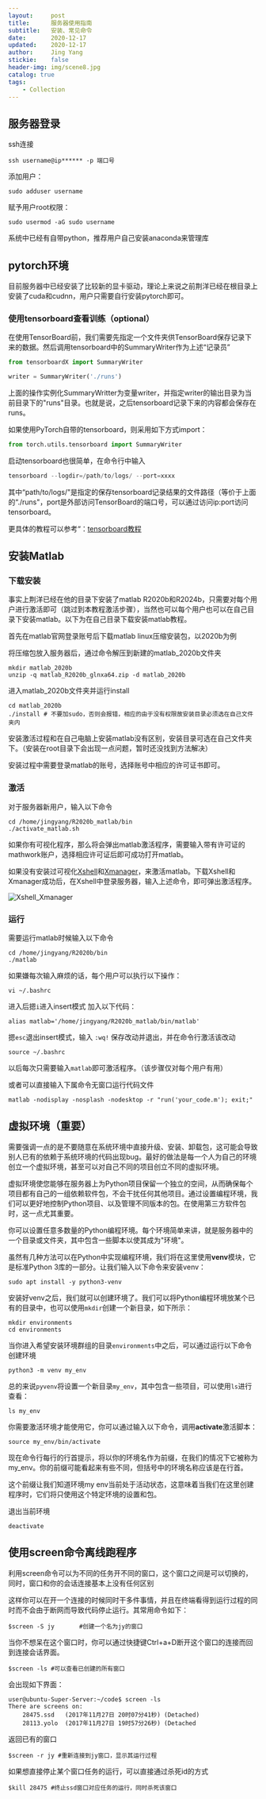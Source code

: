 ```yaml
---
layout:     post
title:      服务器使用指南
subtitle:   安装、常见命令
date:       2020-12-17
updated:    2020-12-17
author:     Jing Yang
stickie:    false
header-img: img/scene8.jpg
catalog: true
tags:
    - Collection	
---
```


## 服务器登录

ssh连接

```
ssh username@ip****** -p 端口号
```

添加用户：

```
sudo adduser username
```

赋予用户root权限：

```
sudo usermod -aG sudo username
```

系统中已经有自带python，推荐用户自己安装anaconda来管理库

## pytorch环境

目前服务器中已经安装了比较新的显卡驱动，理论上来说之前荆洋已经在根目录上安装了cuda和cudnn，用户只需要自行安装pytorch即可。

### 使用tensorboard查看训练（optional）

在使用TensorBoard前，我们需要先指定一个文件夹供TensorBoard保存记录下来的数据。然后调用tensorboard中的SummaryWriter作为上述“记录员”

```python
from tensorboardX import SummaryWriter

writer = SummaryWriter('./runs')
```

上面的操作实例化SummaryWritter为变量writer，并指定writer的输出目录为当前目录下的"runs"目录。也就是说，之后tensorboard记录下来的内容都会保存在runs。

如果使用PyTorch自带的tensorboard，则采用如下方式import：

```python
from torch.utils.tensorboard import SummaryWriter
```

启动tensorboard也很简单，在命令行中输入

```python
tensorboard --logdir=/path/to/logs/ --port=xxxx
```

其中“path/to/logs/"是指定的保存tensorboard记录结果的文件路径（等价于上面的“./runs"，port是外部访问TensorBoard的端口号，可以通过访问ip:port访问tensorboard。

更具体的教程可以参考“：[tensorboard教程](https://datawhalechina.github.io/thorough-pytorch/%E7%AC%AC%E4%B8%83%E7%AB%A0/7.3%20%E4%BD%BF%E7%94%A8TensorBoard%E5%8F%AF%E8%A7%86%E5%8C%96%E8%AE%AD%E7%BB%83%E8%BF%87%E7%A8%8B.html)



## 安装Matlab

### 下载安装 

事实上荆洋已经在他的目录下安装了matlab R2020b和R2024b，只需要对每个用户进行激活即可（跳过到本教程激活步骤），当然也可以每个用户也可以在自己目录下安装matlab。以下为在自己目录下载安装matlab教程。

首先在matlab官网登录账号后下载matlab linux压缩安装包，以2020b为例

将压缩包放入服务器后，通过命令解压到新建的matlab_2020b文件夹

```
mkdir matlab_2020b
unzip -q matlab_R2020b_glnxa64.zip -d matlab_2020b
```

进入matlab_2020b文件夹并运行install

```
cd matlab_2020b
./install # 不要加sudo，否则会报错，相应的由于没有权限故安装目录必须选在自己文件夹内
```

安装激活过程和在自己电脑上安装matlab没有区别，安装目录可选在自己文件夹下。（安装在root目录下会出现一点问题，暂时还没找到方法解决）

安装过程中需要登录matlab的账号，选择账号中相应的许可证书即可。

### 激活

对于服务器新用户，输入以下命令

```
cd /home/jingyang/R2020b_matlab/bin
./activate_matlab.sh
```

如果你有可视化程序，那么将会弹出matlab激活程序，需要输入带有许可证的mathwork账户，选择相应许可证后即可成功打开matlab。

如果没有安装过可视化[Xshell](https://www.netsarang.com/en/xshell/)和[Xmanager](https://www.netsarang.com/en/xmanager/)，来激活matlab。下载Xshell和Xmanager成功后，在Xshell中登录服务器，输入上述命令，即可弹出激活程序。

![Xshell_Xmanager](\img\post_img\Guidance_server_1.png)

### 运行

需要运行matlab时候输入以下命令

```
cd /home/jingyang/R2020b/bin
./matlab
```

如果嫌每次输入麻烦的话，每个用户可以执行以下操作：

```
vi ~/.bashrc
```

进入后摁`i`进入insert模式 加入以下代码：

```
alias matlab='/home/jingyang/R2020b_matlab/bin/matlab'
```

摁`esc`退出insert模式，输入 `:wq!` 保存改动并退出，并在命令行激活该改动

```
source ~/.bashrc
```

以后每次只需要输入`matlab`即可激活程序。（该步骤仅对每个用户有用）

或者可以直接输入下属命令无窗口运行代码文件

```
matlab -nodisplay -nosplash -nodesktop -r "run('your_code.m'); exit;"
```

## 虚拟环境（重要）

需要强调一点的是不要随意在系统环境中直接升级、安装、卸载包，这可能会导致别人已有的依赖于系统环境的代码出现bug。最好的做法是每一个人为自己的环境创立一个虚拟环境，甚至可以对自己不同的项目创立不同的虚拟环境。

虚拟环境使您能够在服务器上为Python项目保留一个独立的空间，从而确保每个项目都有自己的一组依赖软件包，不会干扰任何其他项目。通过设置编程环境，我们可以更好地控制Python项目、以及管理不同版本的包。在使用第三方软件包时，这一点尤其重要。

你可以设置任意多数量的Python编程环境。每个环境简单来讲，就是服务器中的一个目录或文件夹，其中包含一些脚本以使其成为"环境"。

虽然有几种方法可以在Python中实现编程环境，我们将在这里使用**venv**模块，它是标准Python 3库的一部分。让我们输入以下命令来安装venv：

```
sudo apt install -y python3-venv
```

安装好venv之后，我们就可以创建环境了。我们可以将Python编程环境放某个已有的目录中，也可以使用`mkdir`创建一个新目录，如下所示：

```
mkdir environments
cd environments
```

当你进入希望安装环境群组的目录`environments`中之后，可以通过运行以下命令创建环境

```
python3 -m venv my_env
```

总的来说`pyvenv`将设置一个新目录`my_env`，其中包含一些项目，可以使用`ls`进行查看：

```
ls my_env
```

你需要激活环境才能使用它，你可以通过输入以下命令，调用**activate**激活脚本：

```
source my_env/bin/activate
```

现在命令行每行的行首提示，将以你的环境名作为前缀，在我们的情况下它被称为my_env。你的前缀可能看起来有些不同，但括号中的环境名称应该是在行首。

这个前缀让我们知道环境my env当前处于活动状态，这意味着当我们在这里创建程序时，它们将只使用这个特定环境的设置和包。

退出当前环境

```
deactivate
```

## 使用screen命令离线跑程序

利用screen命令可以为不同的任务开不同的窗口，这个窗口之间是可以切换的，同时，窗口和你的会话连接基本上没有任何区别

这样你可以在开一个连接的时候同时干多件事情，并且在终端看得到运行过程的同时而不会由于断网而导致代码停止运行。其常用命令如下：

```
$screen -S jy       #创建一个名为jy的窗口
```

当你不想呆在这个窗口时，你可以通过快捷键Ctrl+a+D断开这个窗口的连接而回到连接会话界面。

```
$screen -ls #可以查看已创建的所有窗口
```

会出现如下界面：

```
user@ubuntu-Super-Server:~/code$ screen -ls
There are screens on:
	28475.ssd	(2017年11月27日 20时07分41秒)	(Detached)
	28113.yolo	(2017年11月27日 19时57分26秒)	(Detached
```

返回已有的窗口

```text
$screen -r jy #重新连接到jy窗口，显示其运行过程
```

如果想直接停止某个窗口任务的运行，可以直接通过杀死id的方式

```
$kill 28475 #终止ssd窗口对应任务的运行，同时杀死该窗口
```



